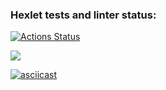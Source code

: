 ### Hexlet tests and linter status:
[![Actions Status](https://github.com/Spike2250/python-project-49/workflows/hexlet-check/badge.svg)](https://github.com/Spike2250/python-project-49/actions)


<a href="https://codeclimate.com/github/Spike2250/python-project-49/maintainability"><img src="https://api.codeclimate.com/v1/badges/29a79c8af5d06daa6134/maintainability" /></a>

[![asciicast](https://asciinema.org/a/CKIj1mckz7i5Z3PIdINaDwexT.svg)](https://asciinema.org/a/CKIj1mckz7i5Z3PIdINaDwexT)
